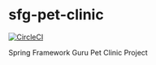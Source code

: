 # sfg-pet-clinic

[![CircleCI](https://circleci.com/gh/kschafer2/sfg-pet-clinic.svg?style=svg)](https://circleci.com/gh/kschafer2/sfg-pet-clinic)

Spring Framework Guru Pet Clinic Project
